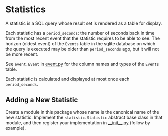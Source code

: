 # Statistics
A statistic is a SQL query whose result set is rendered as a table for display.

Each statistic has a `period_seconds`: the number of seconds back in time from
the most recent event that the statistic requires to be able to see.  The
horizon (oldest event) of the `Events` table in the sqlite database on which
the query is executed may be older than `period_seconds` ago, but it will
not be more recent.

See `event.Event` in [event.py](../event.py) for the column names and types
of the `Events` table.

Each statistic is calculated and displayed at most once each `period_seconds`.

## Adding a New Statistic
Create a module in this package whose name is the canonical name of the new
statistic.  Implement the `statistic.Statistic` abstract base class in that
module, and then register your implementation in [\_\_init\_\_.py](__init__.py)
(follow by example).
